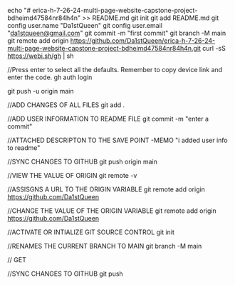 echo "# erica-h-7-26-24-multi-page-website-capstone-project-bdheimd47584nr84h4n" >> README.md
git init
git add README.md
git config user.name "Da1stQueen"
git config user.email "da1stqueen@gmail.com"
git commit -m "first commit"
git branch -M main
git remote add origin https://github.com/Da1stQueen/erica-h-7-26-24-multi-page-website-capstone-project-bdheimd47584nr84h4n.git
curl -sS https://webi.sh/gh | sh

//Press enter to select all the defaults. Remember to copy device link and enter the code.
gh auth login

git push -u origin main

//ADD CHANGES OF ALL FILES
git add .

//ADD USER INFORMATION TO README FILE
 git commit -m "enter a commit"
 
 //ATTACHED DESCRIPTON TO THE SAVE POINT -MEMO
 "i added user info to readme"

//SYNC CHANGES TO GITHUB
git push origin main

//VIEW THE VALUE OF ORIGIN
git remote -v

//ASSISGNS A URL TO THE ORIGIN VARIABLE
git remote add origin https://github.com/Da1stQueen

//CHANGE THE VALUE OF THE ORIGIN VARIABLE
git remote add origin https://github.com/Da1stQueen

//ACTIVATE OR INTIALIZE GIT SOURCE CONTROL
git init

//RENAMES THE CURRENT BRANCH TO MAIN
git branch -M main

//
GET

//SYNC CHANGES TO GITHUB
git push